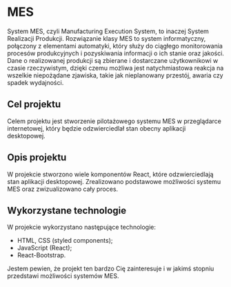 # MES

System MES, czyli Manufacturing Execution System, to inaczej System Realizacji Produkcji. Rozwiązanie klasy MES to system informatyczny, połączony z elementami automatyki, który służy do ciągłego monitorowania procesów produkcyjnych i pozyskiwania informacji o ich stanie oraz jakości. Dane o realizowanej produkcji są zbierane i dostarczane użytkownikowi w czasie rzeczywistym, dzięki czemu możliwa jest natychmiastowa reakcja na wszelkie niepożądane zjawiska, takie jak nieplanowany przestój, awaria czy spadek wydajności.

## Cel projektu

Celem projektu jest stworzenie pilotażowego systemu MES w przeglądarce internetowej, który będzie odzwierciedlał stan obecny aplikacji desktopowej.

## Opis projektu

W projekcie stworzono wiele komponentów React, które odzwierciedlają stan aplikacji desktopowej. Zrealizowano podstawowe możliwości systemu MES oraz zwizualizowano cały proces.

## Wykorzystane technologie

W projekcie wykorzystano następujące technologie:

- HTML, CSS (styled components);
- JavaScript (React);
- React-Bootstrap.

Jestem pewien, że projekt ten bardzo Cię zainteresuje i w jakimś stopniu przedstawi możliwości systemów MES.



